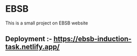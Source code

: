 # EBSB

This is a small project on EBSB website
## Deployment :- https://ebsb-induction-task.netlify.app/
